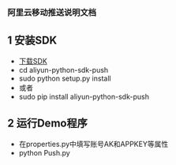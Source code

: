 ### 阿里云移动推送说明文档

## 1 安装SDK
- [下载SDK](https://github.com/aliyun/aliyun-openapi-python-sdk/tree/master/aliyun-python-sdk-push)
- cd aliyun-python-sdk-push
- sudo python setup.py install
- 或者
- sudo pip install aliyun-python-sdk-push

## 2 运行Demo程序
- 在properties.py中填写账号AK和APPKEY等属性
- python Push.py
